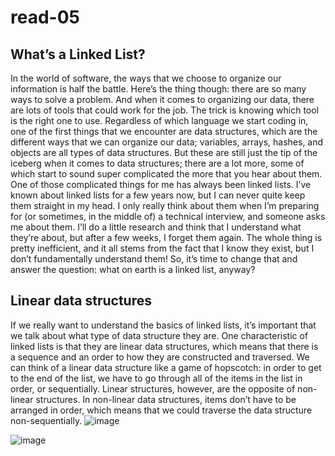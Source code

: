# read-05
## What’s a Linked List?
In the world of software, the ways that we choose to organize our information is half the battle. Here’s the thing though: there are so many ways to solve a problem. And when it comes to organizing our data, there are lots of tools that could work for the job. The trick is knowing which tool is the right one to use.
Regardless of which language we start coding in, one of the first things that we encounter are data structures, which are the different ways that we can organize our data; variables, arrays, hashes, and objects are all types of data structures. But these are still just the tip of the iceberg when it comes to data structures; there are a lot more, some of which start to sound super complicated the more that you hear about them.
One of those complicated things for me has always been linked lists. I’ve known about linked lists for a few years now, but I can never quite keep them straight in my head. I only really think about them when I’m preparing for (or sometimes, in the middle of) a technical interview, and someone asks me about them. I’ll do a little research and think that I understand what they’re about, but after a few weeks, I forget them again. The whole thing is pretty inefficient, and it all stems from the fact that I know they exist, but I don’t fundamentally understand them! So, it’s time to change that and answer the question: what on earth is a linked list, anyway?

## Linear data structures
If we really want to understand the basics of linked lists, it’s important that we talk about what type of data structure they are.
One characteristic of linked lists is that they are linear data structures, which means that there is a sequence and an order to how they are constructed and traversed. We can think of a linear data structure like a game of hopscotch: in order to get to the end of the list, we have to go through all of the items in the list in order, or sequentially. Linear structures, however, are the opposite of non-linear structures. In non-linear data structures, items don’t have to be arranged in order, which means that we could traverse the data structure non-sequentially.
![image](https://miro.medium.com/max/3000/1*Xokk6XOjWyIGCBujkJsCzQ.jpeg)


![image](https://miro.medium.com/max/875/1*cUehR5S18XSoVLaPNfNzlA.jpeg)